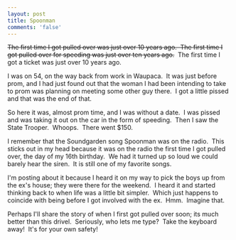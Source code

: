 ```yaml
---
layout: post
title: Spoonman
comments: 'false'
---
```

<p><strike>The first time I got pulled over was just over 10 years ago.  The first time I got pulled over for speeding was just over ten years ago.</strike>  The first time I got a ticket was just over 10 years ago.</p>
<p>I was on 54, on the way back from work in Waupaca.  It was just before prom, and I had just found out that the woman I had been intending to take to prom was planning on meeting some other guy there.  I got a little pissed and that was the end of that.</p>
<p>So here it was, almost prom time, and I was without a date.  I was pissed and was taking it out on the car in the form of speeding.  Then I saw the State Trooper.  Whoops.  There went $150.</p>
<p>I remember that the Soundgarden song Spoonman was on the radio.  This sticks out in my head because it was on the radio the first time I got pulled over, the day of my 16th birthday.  We had it turned up so loud we could barely hear the siren.  It is still one of my favorite songs.</p>
<p>I'm posting about it because I heard it on my way to pick the boys up from the ex's house; they were there for the weekend.  I heard it and started thinking back to when life was a little bit simpler.  Which just happens to coincide with being before I got involved with the ex.  Hmm.  Imagine that.</p>
<p>Perhaps I'll share the story of when I first got pulled over soon; its much better than this drivel.  Seriously, who lets me type?  Take the keyboard away!  It's for your own safety!</p>
